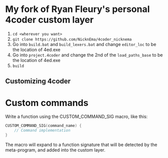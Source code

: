 # My fork of Ryan Fleury's personal 4coder custom layer

1. `cd <wherever you want>`
2. `git clone https://github.com/NicknEma/4coder_nicknema`
3. Go into `build.bat` and `build_lexers.bat` and change `editor_loc` to be the location of 4ed.exe
4. Go into `project.4coder` and change the 2nd of the `load_paths_base` to be the location of 4ed.exe
5. `build`

## Customizing 4coder

# Custom commands

Write a function using the CUSTOM_COMMAND_SIG macro, like this:

```C
CUSTOM_COMMAND_SIG(command_name) {
	// Command implementation
}
```

The macro will expand to a function signature that will be detected by the meta-program, and added into the custom layer.